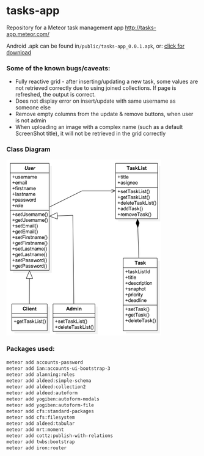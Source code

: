 # tasks-app

Repository for a Meteor task management app http://tasks-app.meteor.com/

Android .apk can be found in`/public/tasks-app_0.0.1.apk`, or: [click for download](https://github.com/loredanacirstea/tasks-app/raw/master/public/tasks-app_0.0.1.apk)

### Some of the known bugs/caveats:
* Fully reactive grid - after inserting/updating a new task, some values are not retrieved correctly due to using joined collections. If page is refreshed, the output is correct.
* Does not display error on insert/update with same username as someone else
* Remove empty columns from the update & remove buttons, when user is not admin
* When uploading an image with a complex name (such as a default ScreenShot title), it will not be retrieved in the grid correctly

### Class Diagram

![Class Diagram](class_diagram.png)

### Packages used:

    meteor add accounts-password
    meteor add ian:accounts-ui-bootstrap-3
    meteor add alanning:roles
    meteor add aldeed:simple-schema
    meteor add aldeed:collection2
    meteor add aldeed:autoform
    meteor add yogiben:autoform-modals
    meteor add yogiben:autoform-file
    meteor add cfs:standard-packages
    meteor add cfs:filesystem
    meteor add aldeed:tabular
    meteor add mrt:moment
    meteor add cottz:publish-with-relations
    meteor add twbs:bootstrap
    meteor add iron:router

